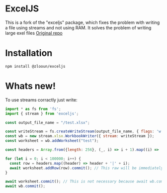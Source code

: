# ExcelJS

This is a fork of the "exceljs" package, which fixes the problem with writing a file using streams and not using RAM.
It solves the problem of writing large exel files
<a href="https://github.com/exceljs/exceljs">Original repo</a>

# Installation

```shell
npm install @zlooun/exceljs
```

# Whats new!
To use streams corractly just write:

```javascript
import * as fs from 'fs';
import { stream } from 'exceljs';

const output_file_name = "/test.xlsx";

const writeStream = fs.createWriteStream(output_file_name, { flags: 'w' });
const wb = new stream.xlsx.WorkbookWriter({ stream: writeStream });
const worksheet = wb.addWorksheet("test");

const headers = Array.from({length: 256}, (_, i) => i + 1).map((i) => 'test' + i);

for (let i = 0; i < 100000; i++) {
  const row = headers.map((header) => header + '|' + i);
  await worksheet.addRow(row).commit(); // This raw will be immediately written to disk and will not clog RAM.
}

await worksheet.commit(); // This is not necessary because await wb.commit() is used, but you can also write to disk not raw by raw, but worksheet by worksheet.
await wb.commit();
```